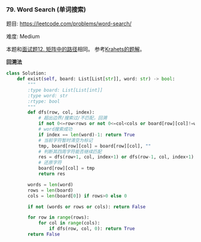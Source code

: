 ### 79. Word Search (单词搜索)

题目:
<https://leetcode.com/problems/word-search/>


难度:   Medium

本题和[面试题12. 矩阵中的路径](https://leetcode-cn.com/problems/ju-zhen-zhong-de-lu-jing-lcof/solution/mian-shi-ti-12-ju-zhen-zhong-de-lu-jing-shen-du-yo/)相同。
参考[Krahets的题解](https://leetcode-cn.com/problems/ju-zhen-zhong-de-lu-jing-lcof/solution/mian-shi-ti-12-ju-zhen-zhong-de-lu-jing-shen-du-yo/)。



**回溯法**
```python
class Solution:
    def exist(self, board: List[List[str]], word: str) -> bool:
        """
        :type board: List[List[int]]
        :type word: str
        :rtype: bool
        """
        def dfs(row, col, index):
            # 超出边界/搜索过/不匹配，回溯
            if not 0<=row<rows or not 0<=col<cols or board[row][col]!=word[index]: return False
            # word搜索成功
            if index == len(word)-1: return True
            # 当前字符暂时清空为标记
            tmp, board[row][col] = board[row][col], ""
            # 判断其四周字符能否继续匹配
            res = dfs(row+1, col, index+1) or dfs(row-1, col, index+1) or dfs(row, col+1, index+1) or dfs(row, col-1, index+1)
            # 还原字符
            board[row][col] = tmp
            return res

        words = len(word)
        rows = len(board)
        cols = len(board[0]) if rows>0 else 0

        if not (words or rows or cols): return False

        for row in range(rows):
            for col in range(cols):
                if dfs(row, col, 0): return True
        return False
```
